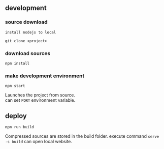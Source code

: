 ## development

### source download

    install nodejs to local

    git clone <project>

### download sources

    npm install

### make development environment

    npm start

Launches the project from source.<br />
can set `PORT` environment variable.<br />
<!-- See the section about [running tests](https://facebook.github.io/create-react-app/docs/running-tests) for more information. -->

## deploy

    npm run build

Compressed sources are stored in the build folder.
execute command `serve -s build` can open local website.
